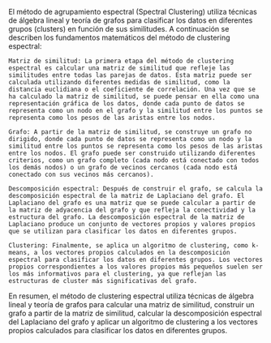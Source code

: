El método de agrupamiento espectral (Spectral Clustering) utiliza técnicas de álgebra lineal y teoría de grafos para clasificar los datos en diferentes grupos (clusters) en función de sus similitudes. A continuación se describen los fundamentos matemáticos del método de clustering espectral:

    Matriz de similitud: La primera etapa del método de clustering espectral es calcular una matriz de similitud que refleje las similitudes entre todas las parejas de datos. Esta matriz puede ser calculada utilizando diferentes medidas de similitud, como la distancia euclidiana o el coeficiente de correlación. Una vez que se ha calculado la matriz de similitud, se puede pensar en ella como una representación gráfica de los datos, donde cada punto de datos se representa como un nodo en el grafo y la similitud entre los puntos se representa como los pesos de las aristas entre los nodos.

    Grafo: A partir de la matriz de similitud, se construye un grafo no dirigido, donde cada punto de datos se representa como un nodo y la similitud entre los puntos se representa como los pesos de las aristas entre los nodos. El grafo puede ser construido utilizando diferentes criterios, como un grafo completo (cada nodo está conectado con todos los demás nodos) o un grafo de vecinos cercanos (cada nodo está conectado con sus vecinos más cercanos).

    Descomposición espectral: Después de construir el grafo, se calcula la descomposición espectral de la matriz de Laplaciano del grafo. El Laplaciano del grafo es una matriz que se puede calcular a partir de la matriz de adyacencia del grafo y que refleja la conectividad y la estructura del grafo. La descomposición espectral de la matriz de Laplaciano produce un conjunto de vectores propios y valores propios que se utilizan para clasificar los datos en diferentes grupos.

    Clustering: Finalmente, se aplica un algoritmo de clustering, como k-means, a los vectores propios calculados en la descomposición espectral para clasificar los datos en diferentes grupos. Los vectores propios correspondientes a los valores propios más pequeños suelen ser los más informativos para el clustering, ya que reflejan las estructuras de cluster más significativas del grafo.

En resumen, el método de clustering espectral utiliza técnicas de álgebra lineal y teoría de grafos para calcular una matriz de similitud, construir un grafo a partir de la matriz de similitud, calcular la descomposición espectral del Laplaciano del grafo y aplicar un algoritmo de clustering a los vectores propios calculados para clasificar los datos en diferentes grupos.